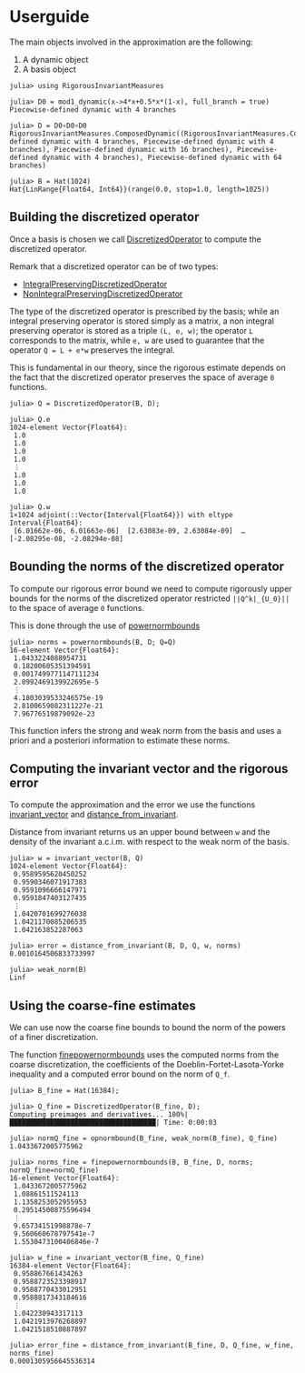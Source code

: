 # Userguide

The main objects involved in the approximation are the following:
1. A dynamic object
2. A basis object 

```jldoctest userguide
julia> using RigorousInvariantMeasures

julia> D0 = mod1_dynamic(x->4*x+0.5*x*(1-x), full_branch = true)
Piecewise-defined dynamic with 4 branches

julia> D = D0∘D0∘D0
RigorousInvariantMeasures.ComposedDynamic((RigorousInvariantMeasures.ComposedDynamic((Piecewise-defined dynamic with 4 branches, Piecewise-defined dynamic with 4 branches), Piecewise-defined dynamic with 16 branches), Piecewise-defined dynamic with 4 branches), Piecewise-defined dynamic with 64 branches)

julia> B = Hat(1024)
Hat{LinRange{Float64, Int64}}(range(0.0, stop=1.0, length=1025))
```

## Building the discretized operator
Once a basis is chosen we call [DiscretizedOperator](@ref)
to compute the discretized operator.

Remark that a discretized operator can be of two types:
- [IntegralPreservingDiscretizedOperator](@ref)
- [NonIntegralPreservingDiscretizedOperator](@ref)

The type of the discretized operator is prescribed by the basis;
while an integral preserving operator is stored simply as a matrix,
a non integral preserving operator is stored as a triple
``(L, e, w)``; the operator ``L`` corresponds to the matrix,
while ``e, w`` are used to guarantee that the operator ``Q = L + e*w``
preserves the integral.

This is fundamental in our theory, since the rigorous estimate depends on the fact that the 
discretized operator preserves the space of average ``0`` functions.

```jldoctest userguide
julia> Q = DiscretizedOperator(B, D);

julia> Q.e
1024-element Vector{Float64}:
 1.0
 1.0
 1.0
 1.0
 ⋮
 1.0
 1.0
 1.0

julia> Q.w
1×1024 adjoint(::Vector{Interval{Float64}}) with eltype Interval{Float64}:
 [6.01662e-06, 6.01663e-06]  [2.63083e-09, 2.63084e-09]  …  [-2.08295e-08, -2.08294e-08]
```


## Bounding the norms of the discretized operator

To compute our rigorous error bound we need to compute rigorously
upper bounds for the norms of the discretized operator restricted 
``||Q^k|_{U_0}||`` to the space of average ``0`` functions.

This is done through the use of [powernormbounds](@ref)

```jldoctest userguide
julia> norms = powernormbounds(B, D; Q=Q)
16-element Vector{Float64}:
 1.0433224088954731
 0.18200605351394591
 0.0017499771147111234
 2.0992469139922695e-5
 ⋮
 4.1803039533246575e-19
 2.8100659082311227e-21
 7.96776519879092e-23
```

This function infers the strong and weak norm from the basis and uses a priori 
and a posteriori information to estimate these norms.

## Computing the invariant vector and the rigorous error
To compute the approximation and the error we use the functions 
[invariant_vector](@ref) and [distance_from_invariant](@ref).

Distance from invariant returns us an upper bound between 
``w`` and the density of the invariant a.c.i.m. with respect to the 
weak norm of the basis.

```jldoctests userguide
julia> w = invariant_vector(B, Q)
1024-element Vector{Float64}:
 0.9589595620450252
 0.9590346071917383
 0.9591096666147971
 0.9591847403127435
 ⋮
 1.0420701699276038
 1.0421170085206535
 1.042163852287063

julia> error = distance_from_invariant(B, D, Q, w, norms)
0.0010164506833733997

julia> weak_norm(B)
Linf
```

## Using the coarse-fine estimates
We can use now the coarse fine bounds to bound the norm of the powers
of a finer discretization.

The function [finepowernormbounds](@ref) uses the computed norms 
from the coarse discretization, the coefficients of the Doeblin-Fortet-Lasota-Yorke
inequality and a computed error bound on the norm of ``Q_f``. 


```jldoctest userguide
julia> B_fine = Hat(16384);

julia> Q_fine = DiscretizedOperator(B_fine, D);
Computing preimages and derivatives... 100%|████████████████████████████████████| Time: 0:00:03

julia> normQ_fine = opnormbound(B_fine, weak_norm(B_fine), Q_fine)
1.0433672005775962

julia> norms_fine = finepowernormbounds(B, B_fine, D, norms; normQ_fine=normQ_fine)
16-element Vector{Float64}:
 1.0433672005775962
 1.08861511524113
 1.1358253052955953
 0.29514500875596494
 ⋮
 9.65734151998878e-7
 9.560660678797541e-7
 1.5530473100406846e-7

julia> w_fine = invariant_vector(B_fine, Q_fine)
16384-element Vector{Float64}:
 0.958867661434263
 0.9588723523398917
 0.9588770433012951
 0.9588817343184616
 ⋮
 1.042230943317113
 1.0421913976268897
 1.0421518510887897

julia> error_fine = distance_from_invariant(B_fine, D, Q_fine, w_fine, norms_fine)
0.0001305956645536314
```

